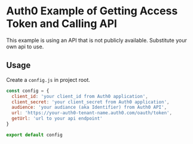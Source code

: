 # Auth0 Example of Getting Access Token and Calling API

This example is using an API that is not publicly available. Substitute your own api to use.


## Usage

Create a `config.js` in project root.
```js
const config = {
  client_id: 'your client_id from Auth0 application',
  client_secret: 'your client_secret from Auth0 application',
  audience: 'your audiance (aka Identifier) from Auth0 API',
  url: 'https://your-auth0-tenant-name.auth0.com/oauth/token',
  getUrl: 'url to your api endpoint'
}

export default config
```